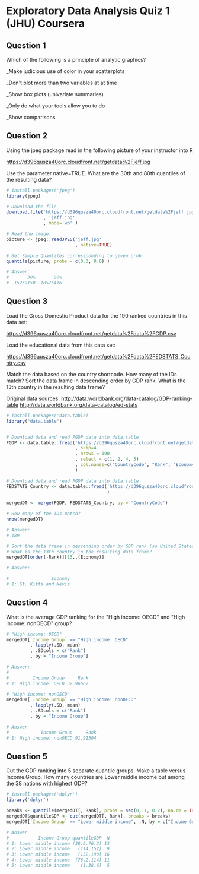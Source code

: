 # Exploratory Data Analysis Quiz 1 (JHU) Coursera

Question 1
----------
Which of the following is a principle of analytic graphics?

_Make judicious use of color in your scatterplots

_Don't plot more than two variables at at time

_Show box plots (univariate summaries)

_Only do what your tools allow you to do

_Show comparisons

Question 2
----------
Using the jpeg package read in the following picture of your instructor into R

https://d396qusza40orc.cloudfront.net/getdata%2Fjeff.jpg

Use the parameter native=TRUE. What are the 30th and 80th quantiles of the resulting data?

```R
# install.packages('jpeg')
library(jpeg)

# Download the file
download.file('https://d396qusza40orc.cloudfront.net/getdata%2Fjeff.jpg'
              , 'jeff.jpg'
              , mode='wb' )

# Read the image
picture <- jpeg::readJPEG('jeff.jpg'
                          , native=TRUE)

# Get Sample Quantiles corressponding to given prob
quantile(picture, probs = c(0.3, 0.8) )

# Answer: 
#       30%       80% 
# -15259150 -10575416 
```

Question 3
----------
Load the Gross Domestic Product data for the 190 ranked countries in this data set:

https://d396qusza40orc.cloudfront.net/getdata%2Fdata%2FGDP.csv

Load the educational data from this data set:

https://d396qusza40orc.cloudfront.net/getdata%2Fdata%2FEDSTATS_Country.csv

Match the data based on the country shortcode. How many of the IDs match? Sort the data frame in descending order by GDP rank. What is the 13th country in the resulting data frame?

Original data sources: http://data.worldbank.org/data-catalog/GDP-ranking-table http://data.worldbank.org/data-catalog/ed-stats


```R
# install.packages("data.table)
library("data.table")


# Download data and read FGDP data into data.table
FGDP <- data.table::fread('https://d396qusza40orc.cloudfront.net/getdata%2Fdata%2FGDP.csv'
                          , skip=4
                          , nrows = 190
                          , select = c(1, 2, 4, 5)
                          , col.names=c("CountryCode", "Rank", "Economy", "Total")
                          )

# Download data and read FGDP data into data.table
FEDSTATS_Country <- data.table::fread('https://d396qusza40orc.cloudfront.net/getdata%2Fdata%2FEDSTATS_Country.csv'
                                      )
                                      
mergedDT <- merge(FGDP, FEDSTATS_Country, by = 'CountryCode')

# How many of the IDs match?
nrow(mergedDT)

# Answer: 
# 189

# Sort the data frame in descending order by GDP rank (so United States is last). 
# What is the 13th country in the resulting data frame?
mergedDT[order(-Rank)][13,.(Economy)]

# Answer: 

#                Economy
# 1: St. Kitts and Nevis
```


Question 4
----------
What is the average GDP ranking for the "High income: OECD" and "High income: nonOECD" group?

```R
# "High income: OECD" 
mergedDT[`Income Group` == "High income: OECD"
         , lapply(.SD, mean)
         , .SDcols = c("Rank")
         , by = "Income Group"]

# Answer:
#
#         Income Group     Rank
# 1: High income: OECD 32.96667

# "High income: nonOECD"
mergedDT[`Income Group` == "High income: nonOECD"
         , lapply(.SD, mean)
         , .SDcols = c("Rank")
         , by = "Income Group"]

# Answer
#            Income Group     Rank
# 1: High income: nonOECD 91.91304
```

Question 5
----------
Cut the GDP ranking into 5 separate quantile groups. Make a table versus Income.Group. How many countries are Lower middle income but among the 38 nations with highest GDP?

```R
# install.packages('dplyr')
library('dplyr')

breaks <- quantile(mergedDT[, Rank], probs = seq(0, 1, 0.2), na.rm = TRUE)
mergedDT$quantileGDP <- cut(mergedDT[, Rank], breaks = breaks)
mergedDT[`Income Group` == "Lower middle income", .N, by = c("Income Group", "quantileGDP")]

# Answer 
#           Income Group quantileGDP  N
# 1: Lower middle income (38.6,76.2] 13
# 2: Lower middle income   (114,152]  9
# 3: Lower middle income   (152,190] 16
# 4: Lower middle income  (76.2,114] 11
# 5: Lower middle income    (1,38.6]  5
```
